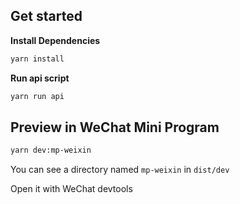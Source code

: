 ## Get started

**Install Dependencies**

```bash
yarn install
```
**Run api script**
```bash
yarn run api
```

## Preview in WeChat Mini Program

```bash
yarn dev:mp-weixin
```

You can see a directory named `mp-weixin` in `dist/dev`

Open it with WeChat devtools
